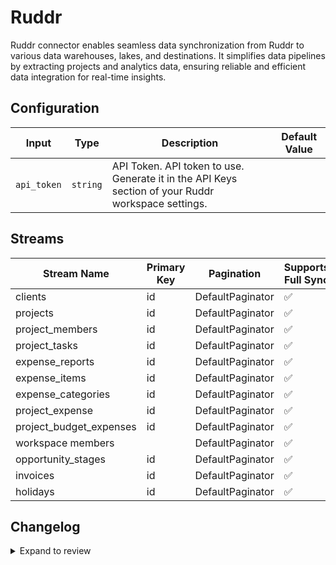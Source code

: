# Ruddr
Ruddr connector enables seamless data synchronization from Ruddr to various data warehouses, lakes, and destinations. It simplifies data pipelines by extracting projects and analytics data, ensuring reliable and efficient data integration for real-time insights.

## Configuration

| Input | Type | Description | Default Value |
|-------|------|-------------|---------------|
| `api_token` | `string` | API Token. API token to use. Generate it in the API Keys section of your Ruddr workspace settings. |  |

## Streams
| Stream Name | Primary Key | Pagination | Supports Full Sync | Supports Incremental |
|-------------|-------------|------------|---------------------|----------------------|
| clients | id | DefaultPaginator | ✅ |  ❌  |
| projects | id | DefaultPaginator | ✅ |  ❌  |
| project_members | id | DefaultPaginator | ✅ |  ❌  |
| project_tasks | id | DefaultPaginator | ✅ |  ❌  |
| expense_reports | id | DefaultPaginator | ✅ |  ❌  |
| expense_items | id | DefaultPaginator | ✅ |  ❌  |
| expense_categories | id | DefaultPaginator | ✅ |  ❌  |
| project_expense | id | DefaultPaginator | ✅ |  ❌  |
| project_budget_expenses | id | DefaultPaginator | ✅ |  ❌  |
| workspace members |  | DefaultPaginator | ✅ |  ❌  |
| opportunity_stages | id | DefaultPaginator | ✅ |  ❌  |
| invoices | id | DefaultPaginator | ✅ |  ❌  |
| holidays | id | DefaultPaginator | ✅ |  ❌  |

## Changelog

<details>
  <summary>Expand to review</summary>

| Version          | Date              | Pull Request | Subject        |
|------------------|-------------------|--------------|----------------|
| 0.0.13 | 2025-03-22 | [56206](https://github.com/airbytehq/airbyte/pull/56206) | Update dependencies |
| 0.0.12 | 2025-03-08 | [54612](https://github.com/airbytehq/airbyte/pull/54612) | Update dependencies |
| 0.0.11 | 2025-02-15 | [53989](https://github.com/airbytehq/airbyte/pull/53989) | Update dependencies |
| 0.0.10 | 2025-02-08 | [53478](https://github.com/airbytehq/airbyte/pull/53478) | Update dependencies |
| 0.0.9 | 2025-02-01 | [52963](https://github.com/airbytehq/airbyte/pull/52963) | Update dependencies |
| 0.0.8 | 2025-01-25 | [52511](https://github.com/airbytehq/airbyte/pull/52511) | Update dependencies |
| 0.0.7 | 2025-01-18 | [51925](https://github.com/airbytehq/airbyte/pull/51925) | Update dependencies |
| 0.0.6 | 2025-01-11 | [51325](https://github.com/airbytehq/airbyte/pull/51325) | Update dependencies |
| 0.0.5 | 2024-12-28 | [50241](https://github.com/airbytehq/airbyte/pull/50241) | Update dependencies |
| 0.0.4 | 2024-12-14 | [49655](https://github.com/airbytehq/airbyte/pull/49655) | Update dependencies |
| 0.0.3 | 2024-12-12 | [49346](https://github.com/airbytehq/airbyte/pull/49346) | Update dependencies |
| 0.0.2 | 2024-12-11 | [49080](https://github.com/airbytehq/airbyte/pull/49080) | Starting with this version, the Docker image is now rootless. Please note that this and future versions will not be compatible with Airbyte versions earlier than 0.64 |
| 0.0.1 | 2024-11-08 | | Initial release by [@bishalbera](https://github.com/bishalbera) via Connector Builder |

</details>
